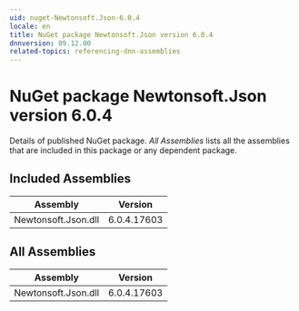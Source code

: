 ```yaml
---
uid: nuget-Newtonsoft.Json-6.0.4
locale: en
title: NuGet package Newtonsoft.Json version 6.0.4
dnnversion: 09.12.00
related-topics: referencing-dnn-assemblies
---
```


# NuGet package Newtonsoft.Json version 6.0.4
Details of published NuGet package.
*All Assemblies* lists all the assemblies that are included in this package or any dependent package.

## Included Assemblies

|Assembly|Version|
|---|---|
|Newtonsoft.Json.dll|6.0.4.17603|

## All Assemblies

|Assembly|Version|
|---|---|
|Newtonsoft.Json.dll|6.0.4.17603|

